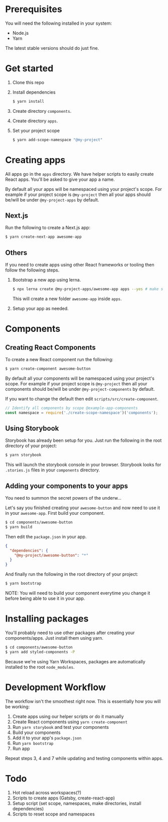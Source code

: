 # Prerequisites

You will need the following installed in your system:
- Node.js
- Yarn

The latest stable versions should do just fine.

# Get started

1. Clone this repo
2. Install dependencies
    ```bash
    $ yarn install
    ```

3. Create directory `components`.
4. Create directory `apps`.
5. Set your project scope
    ```bash
    $ yarn add-scope-namespace "@my-project"
    ```

# Creating apps

All apps go in the `apps` directory. We have helper scripts to easily create React apps. You'll be asked to give your app a name.

By default all your apps will be namespaced using your project's scope. For example if your project scope is `@my-project` then all your apps should be/will be under `@my-project-apps` by default.

## Next.js

Run the following to create a Next.js app:

```bash
$ yarn create-next-app awesome-app
```

## Others

If you need to create apps using other React frameworks or tooling then follow the following steps.

1. Bootstrap a new app using lerna.

    ```bash
    $ npx lerna create @my-project-apps/awesome-app apps --yes # make sure the scope is correct
    ```

    This will create a new folder `awesome-app` inside `apps`.

2. Setup your app as needed.

# Components

## Creating React Components

To create a new React component run the following:

```bash
$ yarn create-component awesome-button
```

By default all your components will be namespaced using your project's scope. For example if your project scope is `@my-project` then all your components should be/will be under `@my-project-components` by default.

If you want to change the default then edit `scripts/src/create-component`.

```javascript
// Identify all components by scope @example-app-components
const namespace = require('./create-scope-namespace')('components');
```

## Using Storybook

Storybook has already been setup for you. Just run the following in the root directory of your project:

```bash
$ yarn storybook
```

This will launch the storybook console in your browser. Storybook looks for `.stories.js` files in your `components` directory.

## Adding your components to your apps

You need to summon the secret powers of the underw...

Let's say you finished creating your `awesome-button` and now need to use it in your `awesome-app`. First build your component.

```bash
$ cd components/awesome-button
$ yarn build
```

Then edit the `package.json` in your app.

```json
{
  "dependencies": {
    "@my-project/awesome-button": "*"
  }
}
```

And finally run the following in the root directory of your project:

```bash
$ yarn bootstrap
```

NOTE: You will need to build your component everytime you change it before being able to use it in your app.

# Installing packages

You'll probably need to use other packages after creating your components/apps. Just install them using yarn.

```bash
$ cd components/awesome-button
$ yarn add styled-components -P
```

Because we're using Yarn Workspaces, packages are automatically installed to the root `node_modules`.

# Development Workflow

The workflow isn't the smoothest right now. This is essentially how you will be working:

1. Create apps using our helper scripts or do it manually
2. Create React components using `yarn create-component`
3. Run `yarn storybook` and test your components
4. Build your components
5. Add it to your app's `package.json`
6. Run `yarn bootstrap`
7. Run app

Repeat steps 3, 4 and 7 while updating and testing components within apps.

# Todo

1. Hot reload across workspaces(?)
2. Scripts to create apps (Gatsby, create-react-app)
3. Setup script (set scope, namespaces, make directories, install dependencies)
4. Scripts to reset scope and namespaces